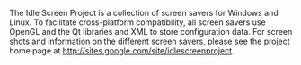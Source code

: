 The Idle Screen Project is a collection of screen savers for Windows and Linux.  To facilitate cross-platform compatibility, all screen savers use OpenGL and the Qt libraries and XML to store configuration data.  For screen shots and information on the different screen savers, please see the project home page at http://sites.google.com/site/idlescreenproject.